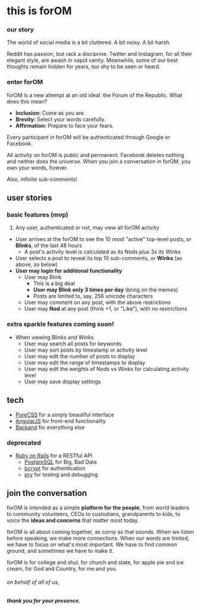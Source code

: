 # this is forOM

### our story
The world of social media is a bit cluttered. A bit noisy. A bit harsh.

Reddit has passion, but rack a disciprine.
Twitter and Instagram, for all their elegant style, are awash in vapid vanity.
Meanwhile, some of our best thoughts remain hidden for years, too shy to be seen or heard.

### enter forOM
forOM is a new attempt at an old ideal: the Forum of the Republic. What does this mean?

- **Inclusion:** Come as you are.
- **Brevity:** Select your words carefully.
- **Affirmation:** Prepare to face your fears.

Every participant in forOM will be authenticated through Google or Facebook.

All activity on forOM is public and permanent. Facebook deletes nothing and neither does the universe.
When you join a conversation in forOM, you own your words, forever.

Also, infinite sub-comments!

## user stories

### basic features (mvp)

1. Any user, authenticated or not, may view all forOM activity
- User arrives at the forOM to see the 10 most "active" top-level posts, or **Blinks**, of the last 48 hours
  - A post's activity level is calculated as its Nods plus 3x its Winks
- User selects a post to reveal its top 10 sub-comments, or **Winks** (as above, so below)
- **User may login for additional functionality**
  - User may Blink
    - This is a big deal
    - **User may Blink only 3 times per day** (bring on the memes)
    - Posts are limited to, say, 256 unicode characters
  - User may comment on any post, with the above restrictions
  - User may **Nod** at any post (think +1, or "Like"), with no restrictions

### extra sparkle features coming soon!
- When viewing Blinks and Winks
  - User may search all posts for keywords
  - User may sort posts by timestamp or activity level
  - User may edit the number of posts to display
  - User may edit the range of timestamps to display
  - User may edit the weights of Nods vs Winks for calculating activity level
  - User may save display settings

## tech
- [PureCSS](http://purecss.io/) for a simply beautiful interface
- [AngularJS](https://angularjs.org/) for front-end functionality
- [Backand](https://backand.com) for everything else

### deprecated
- [Ruby on Rails](http://rubyonrails.org/) for a RESTful API
  - [PostgreSQL](http://www.postgresql.org/) for Big, Bad Data
  - [bcrypt](https://rubygems.org/gems/bcrypt-ruby/versions/3.1.5) for authentication
  - [pry](https://rubygems.org/gems/pry/versions/0.10.1) for testing and debugging

## join the conversation

forOM is intended as a simple **platform for the people**, from world leaders to community volunteers,
CEOs to custodians, grandparents to kids, to voice the **ideas and concerns** that matter most today.

forOM is all about coming together, as corny as that sounds. When we listen before speaking, we make more connections.
When our words are limited, we have to focus on what's most important. We have to find common ground,
and sometimes we have to make it.

forOM is for college and shul, for church and state, for apple pie and ice cream, for God and Country, for me and you.

###### on behalf of all of us,

##### thank you for your presence.
